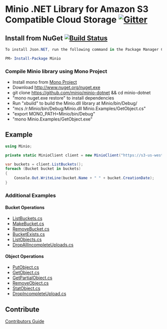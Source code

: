# Minio .NET Library for Amazon S3 Compatible Cloud Storage [![Gitter](https://badges.gitter.im/Join%20Chat.svg)](https://gitter.im/Minio/minio?utm_source=badge&utm_medium=badge&utm_campaign=pr-badge&utm_content=badge)

## Install from NuGet [![Build Status](https://travis-ci.org/minio/minio-dotnet.svg?branch=master)](https://travis-ci.org/minio/minio-dotnet)

```powershell
To install Json.NET, run the following command in the Package Manager Console

PM> Install-Package Minio
```

### Compile Minio library using Mono Project
* Install mono from [Mono Project](http://www.mono-project.com/)
* Download http://www.nuget.org/nuget.exe
* git clone https://github.com/minio/minio-dotnet && cd minio-dotnet
* "mono nuget.exe restore" to install dependencies
* Run "xbuild" to build the Minio.dll library at Minio/bin/Debug/
* "mcs /r:Minio/bin/Debug/Minio.dll Minio.Examples/GetObject.cs"
* "export MONO_PATH=Minio/bin/Debug"
* "mono Minio.Examples/GetObject.exe"

## Example
```cs
using Minio;

private static MinioClient client = new MinioClient("https://s3-us-west-2.amazonaws.com", "Access Key", "Secret Key");

var buckets = client.ListBuckets();
foreach (Bucket bucket in buckets)
{
    Console.Out.WriteLine(bucket.Name + " " + bucket.CreationDate);
}

```

### Additional Examples

#### Bucket Operations
* [ListBuckets.cs](./Minio.Examples/ListBuckets.cs)
* [MakeBucket.cs](./Minio.Examples/MakeBucket.cs)
* [RemoveBucket.cs](./Minio.Examples/RemoveBucket.cs)
* [BucketExists.cs](./Minio.Examples/BucketExists.cs)
* [ListObjects.cs](./Minio.Examples/ListObjects.cs)
* [DropAllIncompleteUploads.cs](./Minio.Examples/DropAllIncompleteUploads.cs)

#### Object Operations
* [PutObject.cs](./Minio.Examples/PutObject.cs)
* [GetObject.cs](./Minio.Examples/GetObject.cs)
* [GetPartialObject.cs](./Minio.Examples/GetPartialObject.cs)
* [RemoveObject.cs](./Minio.Examples/RemoveObject.cs)
* [StatObject.cs](./Minio.Examples/StatObject.cs)
* [DropIncompleteUpload.cs](./Minio.Examples/DropIncompleteUpload.cs)

## Contribute

[Contributors Guide](./CONTRIBUTING.md)
